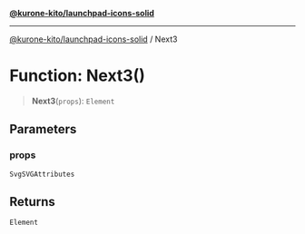 [**@kurone-kito/launchpad-icons-solid**](../README.md)

***

[@kurone-kito/launchpad-icons-solid](../globals.md) / Next3

# Function: Next3()

> **Next3**(`props`): `Element`

## Parameters

### props

`SvgSVGAttributes`

## Returns

`Element`
